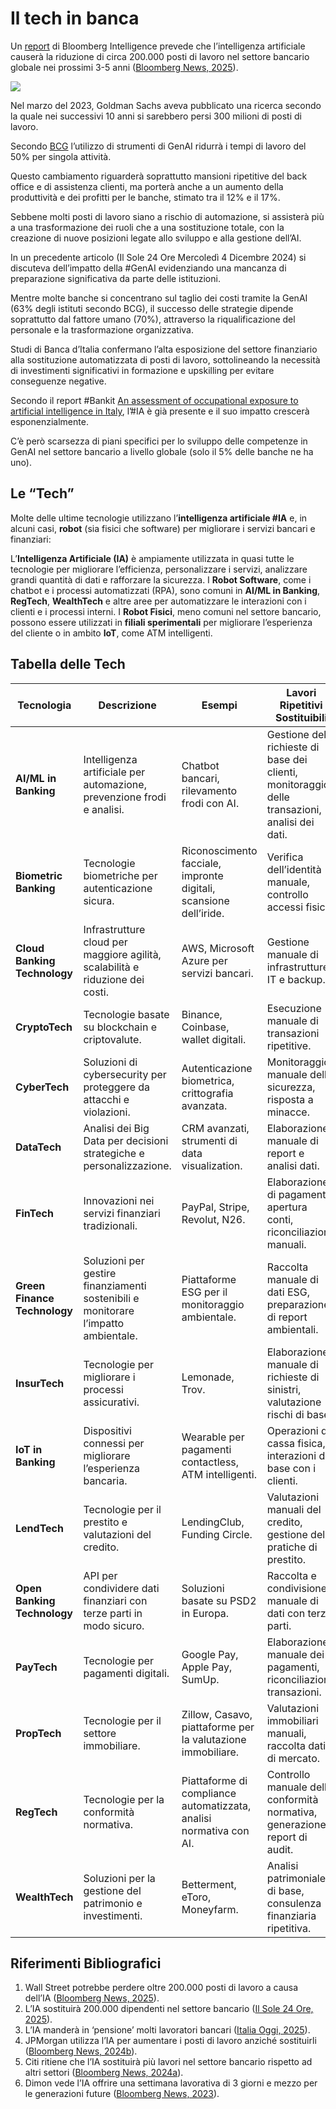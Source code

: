 # Il tech in banca

Un [report](https://www.bloomberg.com/news/articles/2025-01-09/wall-street-expected-to-shed-200-000-jobs-as-ai-erodes-roles?srnd=technology-ai) di Bloomberg Intelligence prevede che l’intelligenza artificiale causerà la riduzione di circa 200.000 posti di lavoro nel settore bancario globale nei prossimi 3-5 anni ([Bloomberg News, 2025](https://paolovolterra.github.io/posts/2506_IAInBanca/IaBanca.html#ref-wall_street_job_losses_ai)).

![](https://paolovolterra.github.io/posts/2506_IAInBanca/immagini/Screenshot%202025-01-10%20150944.png)

Nel marzo del 2023, Goldman Sachs aveva pubblicato una ricerca secondo la quale nei successivi 10 anni si sarebbero persi 300 milioni di posti di lavoro.

Secondo [BCG](https://www.bcg.com/press/6september2023-lutilizzo-di-strumenti-di-genai-riduce-i-tempi-di-lavoro-del-50-per-singola-attivita) l’utilizzo di strumenti di GenAI ridurrà i tempi di lavoro del 50% per singola attività.

Questo cambiamento riguarderà soprattutto mansioni ripetitive del back office e di assistenza clienti, ma porterà anche a un aumento della produttività e dei profitti per le banche, stimato tra il 12% e il 17%.

Sebbene molti posti di lavoro siano a rischio di automazione, si assisterà più a una trasformazione dei ruoli che a una sostituzione totale, con la creazione di nuove posizioni legate allo sviluppo e alla gestione dell’AI.

In un precedente articolo (Il Sole 24 Ore Mercoledì 4 Dicembre 2024) si discuteva dell’impatto della #GenAI evidenziando una mancanza di preparazione significativa da parte delle istituzioni.

Mentre molte banche si concentrano sul taglio dei costi tramite la GenAI (63% degli istituti secondo BCG), il successo delle strategie dipende soprattutto dal fattore umano (70%), attraverso la riqualificazione del personale e la trasformazione organizzativa.

Studi di Banca d’Italia confermano l’alta esposizione del settore finanziario alla sostituzione automatizzata di posti di lavoro, sottolineando la necessità di investimenti significativi in formazione e upskilling per evitare conseguenze negative.

Secondo il report #Bankit [An assessment of occupational exposure to artificial intelligence in Italy](https://www.bancaditalia.it/pubblicazioni/qef/2024-0878/index.html), l’#IA è già presente e il suo impatto crescerà esponenzialmente.

C’è però scarsezza di piani specifici per lo sviluppo delle competenze in GenAI nel settore bancario a livello globale (solo il 5% delle banche ne ha uno).

## Le “Tech”

Molte delle ultime tecnologie utilizzano l’**intelligenza artificiale #IA** e, in alcuni casi, **robot** (sia fisici che software) per migliorare i servizi bancari e finanziari:

L’**Intelligenza Artificiale (IA)** è ampiamente utilizzata in quasi tutte le tecnologie per migliorare l’efficienza, personalizzare i servizi, analizzare grandi quantità di dati e rafforzare la sicurezza. I **Robot Software**, come i chatbot e i processi automatizzati (RPA), sono comuni in **AI/ML in Banking**, **RegTech**, **WealthTech** e altre aree per automatizzare le interazioni con i clienti e i processi interni. I **Robot Fisici**, meno comuni nel settore bancario, possono essere utilizzati in **filiali sperimentali** per migliorare l’esperienza del cliente o in ambito **IoT**, come ATM intelligenti.

## Tabella delle Tech

| **Tecnologia** | **Descrizione** | **Esempi** | **Lavori Ripetitivi Sostituibili** |
| --- | --- | --- | --- |
| **AI/ML in Banking** | Intelligenza artificiale per automazione, prevenzione frodi e analisi. | Chatbot bancari, rilevamento frodi con AI. | Gestione delle richieste di base dei clienti, monitoraggio delle transazioni, analisi dei dati. |
| **Biometric Banking** | Tecnologie biometriche per autenticazione sicura. | Riconoscimento facciale, impronte digitali, scansione dell’iride. | Verifica dell’identità manuale, controllo accessi fisici. |
| **Cloud Banking Technology** | Infrastrutture cloud per maggiore agilità, scalabilità e riduzione dei costi. | AWS, Microsoft Azure per servizi bancari. | Gestione manuale di infrastrutture IT e backup. |
| **CryptoTech** | Tecnologie basate su blockchain e criptovalute. | Binance, Coinbase, wallet digitali. | Esecuzione manuale di transazioni ripetitive. |
| **CyberTech** | Soluzioni di cybersecurity per proteggere da attacchi e violazioni. | Autenticazione biometrica, crittografia avanzata. | Monitoraggio manuale della sicurezza, risposta a minacce. |
| **DataTech** | Analisi dei Big Data per decisioni strategiche e personalizzazione. | CRM avanzati, strumenti di data visualization. | Elaborazione manuale di report e analisi dati. |
| **FinTech** | Innovazioni nei servizi finanziari tradizionali. | PayPal, Stripe, Revolut, N26. | Elaborazione di pagamenti, apertura conti, riconciliazioni manuali. |
| **Green Finance Technology** | Soluzioni per gestire finanziamenti sostenibili e monitorare l’impatto ambientale. | Piattaforme ESG per il monitoraggio ambientale. | Raccolta manuale di dati ESG, preparazione di report ambientali. |
| **InsurTech** | Tecnologie per migliorare i processi assicurativi. | Lemonade, Trov. | Elaborazione manuale di richieste di sinistri, valutazione rischi di base. |
| **IoT in Banking** | Dispositivi connessi per migliorare l’esperienza bancaria. | Wearable per pagamenti contactless, ATM intelligenti. | Operazioni di cassa fisica, interazioni di base con i clienti. |
| **LendTech** | Tecnologie per il prestito e valutazioni del credito. | LendingClub, Funding Circle. | Valutazioni manuali del credito, gestione delle pratiche di prestito. |
| **Open Banking Technology** | API per condividere dati finanziari con terze parti in modo sicuro. | Soluzioni basate su PSD2 in Europa. | Raccolta e condivisione manuale di dati con terze parti. |
| **PayTech** | Tecnologie per pagamenti digitali. | Google Pay, Apple Pay, SumUp. | Elaborazione manuale dei pagamenti, riconciliazione transazioni. |
| **PropTech** | Tecnologie per il settore immobiliare. | Zillow, Casavo, piattaforme per la valutazione immobiliare. | Valutazioni immobiliari manuali, raccolta dati di mercato. |
| **RegTech** | Tecnologie per la conformità normativa. | Piattaforme di compliance automatizzata, analisi normativa con AI. | Controllo manuale della conformità normativa, generazione report di audit. |
| **WealthTech** | Soluzioni per la gestione del patrimonio e investimenti. | Betterment, eToro, Moneyfarm. | Analisi patrimoniale di base, consulenza finanziaria ripetitiva. |

## Riferimenti Bibliografici

1. Wall Street potrebbe perdere oltre 200.000 posti di lavoro a causa dell’IA ([Bloomberg News, 2025](https://paolovolterra.github.io/posts/2506_IAInBanca/IaBanca.html#ref-wall_street_job_losses_ai)).
2. L’IA sostituirà 200.000 dipendenti nel settore bancario ([Il Sole 24 Ore, 2025](https://paolovolterra.github.io/posts/2506_IAInBanca/IaBanca.html#ref-banche_ai_200k_dipendenti_ilsole24ore)).
3. L’IA manderà in ‘pensione’ molti lavoratori bancari ([Italia Oggi, 2025](https://paolovolterra.github.io/posts/2506_IAInBanca/IaBanca.html#ref-banche_ai_200k_dipendenti_italiaoggi)).
4. JPMorgan utilizza l’IA per aumentare i posti di lavoro anziché sostituirli ([Bloomberg News, 2024b](https://paolovolterra.github.io/posts/2506_IAInBanca/IaBanca.html#ref-jpmorgan_ai_rollout_jobs)).
5. Citi ritiene che l’IA sostituirà più lavori nel settore bancario rispetto ad altri settori ([Bloomberg News, 2024a](https://paolovolterra.github.io/posts/2506_IAInBanca/IaBanca.html#ref-citi_ai_displacing_jobs)).
6. Dimon vede l’IA offrire una settimana lavorativa di 3 giorni e mezzo per le generazioni future ([Bloomberg News, 2023](https://paolovolterra.github.io/posts/2506_IAInBanca/IaBanca.html#ref-dimon_ai_shorter_workweek)).

